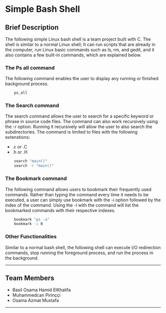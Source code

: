 # Simple Bash Shell

## Brief Description

The following simple Linux bash shell is a team project built with C. The shell is similar to a normal Linux shell; It can run scripts that are already in the computer, run Linux basic commands such as ls, rm, and gedit, and it also contains a few built-in commands, which are explained below.

### The Ps all command

The following command enables the user to display any running or finished background process.

```bash
    ps_all
```

### The Search command

The search command allows the user to search for a specific keyword or phrase in source code files. The command can also work recursively using the -r option. Running it recursively will allow the user to also search the subdirectories. The command is limited to files with the following extenstions:

- .c or .C
- .h or .H

```bash
    search "main()"
    search -r "main()"
```

### The Bookmark command

The following command allows users to bookmark their frequently used commands. Rather than typing the command every time it needs to be executed, a user can simply use bookmark with the -i option followed by the index of the command. Using the -l with the command will list the bookmarked commands with their respective indexes.

```bash
    bookmark "ps -a"
    bookmark -i 0
```

### Other Functionalities

Similar to a normal bash shell, the following shell can execute I/O redirection commands, stop running the foreground process, and run the process in the background.

---

## Team Members

- Basil Osama Hamid ElKhalifa
- Muhammedcan Pirinççi
- Osama Azmat Mustafa

---
